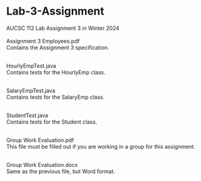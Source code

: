 # Lab-3-Assignment
AUCSC 112 Lab Assignment 3 in Winter 2024
<br><br>
Assignment 3 Employees.pdf <br>
Contains the Assignment 3 specification. <br><br>

HourlyEmpTest.java <br>
Contains tests for the HourlyEmp class. <br><br>

SalaryEmpTest.java <br>
Contains tests for the SalaryEmp class. <br><br>

StudentTest.java <br>
Contains tests for the Student class. <br><br>

Group Work Evaluation.pdf <br>
This file must be filled out if you are working in a group for this assignment. <br><br>

Group Work Evaluation.docx <br>
Same as the previous file, but Word format. <br><br>
